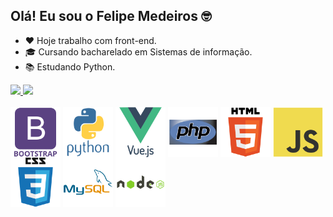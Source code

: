 ## **Olá! Eu sou o Felipe Medeiros 🤓**

* ❤️ Hoje trabalho com front-end.
* 🎓 Cursando bacharelado em Sistemas de informação.
* 📚 Estudando Python.

<div>
  <a href="github.com/Felps1909">
  <img height="180em" src="https://github-readme-stats.vercel.app/api?username=Felps1909&show_icons=true&theme=dracula&include_all_commits=true&count_private=true"/>
  <img height="180em" src="https://github-readme-stats.vercel.app/api/top-langs/?username=Felps1909&layout=compact&langs_count=7&theme=dracula"/>
</div>
<div style = "display:inline-block"><br>
  <img align="center" alt="Felps-Bootstrap" height="80" width="80"  src="https://raw.githubusercontent.com/devicons/devicon/master/icons/bootstrap/bootstrap-plain-wordmark.svg">
  <img align="center" alt="Felps-Python" height="80" width="80"  src="https://raw.githubusercontent.com/devicons/devicon/master/icons/python/python-original-wordmark.svg">
  <img align="center" alt="Felps-Vuejs" height="80" width="80"  src="https://raw.githubusercontent.com/devicons/devicon/master/icons/vuejs/vuejs-original-wordmark.svg">
  <img align="center" alt="Felps-Php" height="80" width="80"  src="https://raw.githubusercontent.com/devicons/devicon/master/icons/php/php-original.svg">
  <img align="center" alt="Felps-Html"
       height="80" width="80"  src="https://raw.githubusercontent.com/devicons/devicon/master/icons/html5/html5-original-wordmark.svg">
   <img align="center" alt="Felps-JS"
        height="80" width="80"  src="https://raw.githubusercontent.com/devicons/devicon/master/icons/javascript/javascript-original.svg">
  <img align="center" alt="Felps-Css3"
       height="80" width="80"  src="https://raw.githubusercontent.com/devicons/devicon/master/icons/css3/css3-original-wordmark.svg">
    <img align="center" alt="Felps-Mysql"
       height="80" width="80"  src="https://raw.githubusercontent.com/devicons/devicon/master/icons/mysql/mysql-original-wordmark.svg">
    <img align="center" alt="Felps-Node"
       height="80" width="80"  src="https://raw.githubusercontent.com/devicons/devicon/master/icons/nodejs/nodejs-original-wordmark.svg">
</div>


